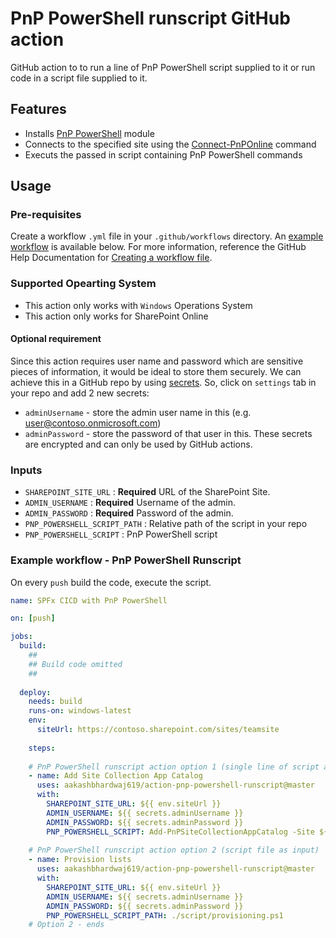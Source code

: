 # PnP PowerShell runscript GitHub action

GitHub action to to run a line of PnP PowerShell script supplied to it or run code in a script file supplied to it.

## Features
- Installs [PnP PowerShell](https://docs.microsoft.com/en-us/powershell/sharepoint/sharepoint-pnp/sharepoint-pnp-cmdlets?view=sharepoint-ps) module
- Connects to the specified site using the [Connect-PnPOnline](https://docs.microsoft.com/en-us/powershell/module/sharepoint-pnp/connect-pnponline?view=sharepoint-ps) command
- Executs the passed in script containing PnP PowerShell commands

## Usage
### Pre-requisites
Create a workflow `.yml` file in your `.github/workflows` directory. An [example workflow](#example-workflow---PnP-PowerShell-runscript) is available below. For more information, reference the GitHub Help Documentation for [Creating a workflow file](https://help.github.com/en/articles/configuring-a-workflow#creating-a-workflow-file).

### Supported Opearting System
- This action only works with `Windows` Operations System
- This action only works for SharePoint Online

#### Optional requirement
Since this action requires user name and password which are sensitive pieces of information, it would be ideal to store them securely. We can achieve this in a GitHub repo by using [secrets](https://help.github.com/en/actions/automating-your-workflow-with-github-actions/creating-and-using-encrypted-secrets). So, click on `settings` tab in your repo and add 2 new secrets:
- `adminUsername` - store the admin user name in this (e.g. user@contoso.onmicrosoft.com)
- `adminPassword` - store the password of that user in this.
These secrets are encrypted and can only be used by GitHub actions.

### Inputs
- `SHAREPOINT_SITE_URL` : **Required** URL of the SharePoint Site.
- `ADMIN_USERNAME` : **Required** Username of the admin.
- `ADMIN_PASSWORD` : **Required** Password of the admin.
- `PNP_POWERSHELL_SCRIPT_PATH` : Relative path of the script in your repo
- `PNP_POWERSHELL_SCRIPT` : PnP PowerShell script

### Example workflow - PnP PowerShell Runscript
On every `push` build the code, execute the script.

```yaml
name: SPFx CICD with PnP PowerShell

on: [push]

jobs:
  build:
    ##
    ## Build code omitted
    ##
        
  deploy:
    needs: build
    runs-on: windows-latest
    env:
      siteUrl: https://contoso.sharepoint.com/sites/teamsite
    
    steps:
    
    # PnP PowerShell runscript action option 1 (single line of script as input)
    - name: Add Site Collection App Catalog
      uses: aakashbhardwaj619/action-pnp-powershell-runscript@master
      with:
        SHAREPOINT_SITE_URL: ${{ env.siteUrl }}
        ADMIN_USERNAME: ${{ secrets.adminUsername }}
        ADMIN_PASSWORD: ${{ secrets.adminPassword }}
        PNP_POWERSHELL_SCRIPT: Add-PnPSiteCollectionAppCatalog -Site ${{ env.siteUrl }}
     
    # PnP PowerShell runscript action option 2 (script file as input)
    - name: Provision lists
      uses: aakashbhardwaj619/action-pnp-powershell-runscript@master
      with:
        SHAREPOINT_SITE_URL: ${{ env.siteUrl }}
        ADMIN_USERNAME: ${{ secrets.adminUsername }}
        ADMIN_PASSWORD: ${{ secrets.adminPassword }}
        PNP_POWERSHELL_SCRIPT_PATH: ./script/provisioning.ps1
    # Option 2 - ends
```
